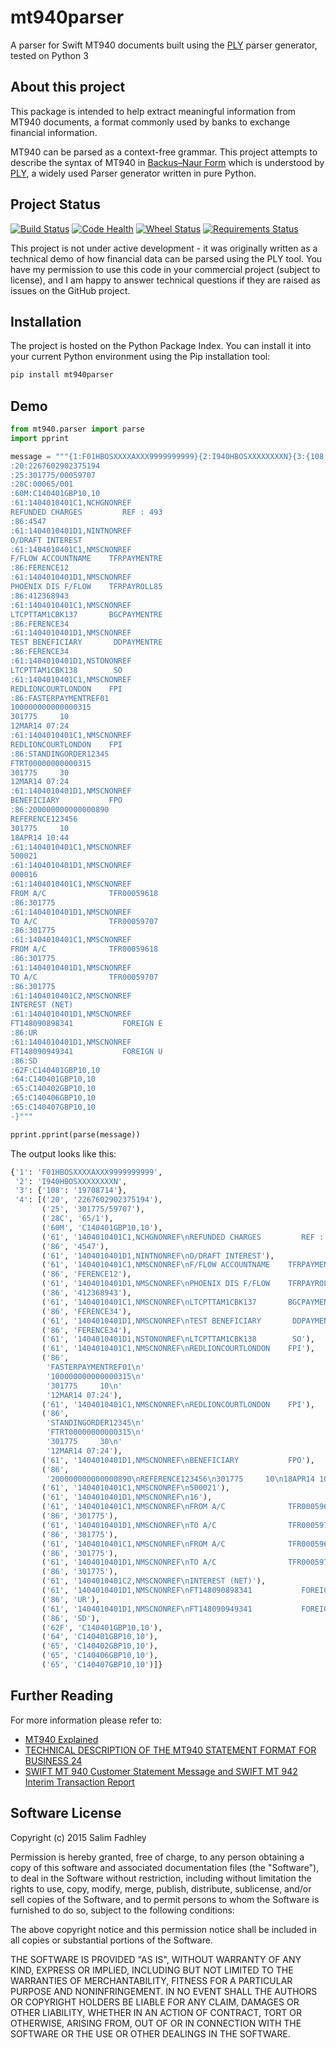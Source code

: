 # mt940parser

A  parser for Swift MT940 documents built using the [PLY](http://www.dabeaz.com/ply/) parser generator, tested on Python 3

## About this project

This package is intended to help extract meaningful information from MT940 documents, a format commonly used by banks to
exchange financial information.

MT940 can be parsed as a context-free grammar. This project attempts to describe the syntax of MT940 in [Backus–Naur Form](http://en.wikipedia.org/wiki/Backus%E2%80%93Naur_Form)
which is understood by [PLY](http://www.dabeaz.com/ply/), a widely used Parser generator written in pure Python.

## Project Status

[![Build Status](https://travis-ci.org/salimfadhley/mt940.svg?branch=master)](https://travis-ci.org/salimfadhley/mt940)
[![Code Health](https://landscape.io/github/salimfadhley/mt940/master/landscape.svg?style=flat)](https://landscape.io/github/salimfadhley/mt940/master)
[![Wheel Status](https://img.shields.io/pypi/wheel/mt940parser.svg)](https://pypi.python.org/pypi/mt940parser/)
[![Requirements Status](https://requires.io/github/salimfadhley/mt940/requirements.svg?branch=master)](https://requires.io/github/salimfadhley/mt940/requirements/?branch=master)

This project is not under active development - it was originally written as a technical demo of how financial data can be
parsed using the PLY tool. You have my permission to use this code in your commercial project (subject to license), and I
am happy to answer technical questions if they are raised as issues on the GitHub project.

## Installation

The project is hosted on the Python Package Index. You can install it into your current Python environment using the Pip
installation tool:

```bash
pip install mt940parser
```

## Demo

```python
from mt940.parser import parse
import pprint

message = """{1:F01HBOSXXXXAXXX9999999999}{2:I940HBOSXXXXXXXXN}{3:{108:0000000019708714}}{4:
:20:2267602902375194
:25:301775/00059707
:28C:00065/001
:60M:C140401GBP10,10
:61:1404010401C1,NCHGNONREF
REFUNDED CHARGES         REF : 493
:86:4547
:61:1404010401D1,NINTNONREF
O/DRAFT INTEREST
:61:1404010401C1,NMSCNONREF
F/FLOW ACCOUNTNAME    TFRPAYMENTRE
:86:FERENCE12
:61:1404010401D1,NMSCNONREF
PHOENIX DIS F/FLOW    TFRPAYROLL85
:86:412368943
:61:1404010401C1,NMSCNONREF
LTCPTTAM1CBK137       BGCPAYMENTRE
:86:FERENCE34
:61:1404010401D1,NMSCNONREF
TEST BENEFICIARY       DDPAYMENTRE
:86:FERENCE34
:61:1404010401D1,NSTONONREF
LTCPTTAM1CBK138        SO
:61:1404010401C1,NMSCNONREF
REDLIONCOURTLONDON    FPI
:86:FASTERPAYMENTREF01
100000000000000315
301775     10
12MAR14 07:24
:61:1404010401C1,NMSCNONREF
REDLIONCOURTLONDON    FPI
:86:STANDINGORDER12345
FTRT00000000000315
301775     30
12MAR14 07:24
:61:1404010401D1,NMSCNONREF
BENEFICIARY           FPO
:86:200000000000000890
REFERENCE123456
301775     10
18APR14 10:44
:61:1404010401C1,NMSCNONREF
500021
:61:1404010401D1,NMSCNONREF
000016
:61:1404010401C1,NMSCNONREF
FROM A/C              TFR00059618
:86:301775
:61:1404010401D1,NMSCNONREF
TO A/C                TFR00059707
:86:301775
:61:1404010401C1,NMSCNONREF
FROM A/C              TFR00059618
:86:301775
:61:1404010401D1,NMSCNONREF
TO A/C                TFR00059707
:86:301775
:61:1404010401C2,NMSCNONREF
INTEREST (NET)
:61:1404010401D1,NMSCNONREF
FT148090898341           FOREIGN E
:86:UR
:61:1404010401D1,NMSCNONREF
FT148090949341           FOREIGN U
:86:SD
:62F:C140401GBP10,10
:64:C140401GBP10,10
:65:C140402GBP10,10
:65:C140406GBP10,10
:65:C140407GBP10,10
-}"""

pprint.pprint(parse(message))
```

The output looks like this:

```python
{'1': 'F01HBOSXXXXAXXX9999999999',
 '2': 'I940HBOSXXXXXXXXN',
 '3': {'108': '19708714'},
 '4': [('20', '2267602902375194'),
       ('25', '301775/59707'),
       ('28C', '65/1'),
       ('60M', 'C140401GBP10,10'),
       ('61', '1404010401C1,NCHGNONREF\nREFUNDED CHARGES         REF : 493'),
       ('86', '4547'),
       ('61', '1404010401D1,NINTNONREF\nO/DRAFT INTEREST'),
       ('61', '1404010401C1,NMSCNONREF\nF/FLOW ACCOUNTNAME    TFRPAYMENTRE'),
       ('86', 'FERENCE12'),
       ('61', '1404010401D1,NMSCNONREF\nPHOENIX DIS F/FLOW    TFRPAYROLL85'),
       ('86', '412368943'),
       ('61', '1404010401C1,NMSCNONREF\nLTCPTTAM1CBK137       BGCPAYMENTRE'),
       ('86', 'FERENCE34'),
       ('61', '1404010401D1,NMSCNONREF\nTEST BENEFICIARY       DDPAYMENTRE'),
       ('86', 'FERENCE34'),
       ('61', '1404010401D1,NSTONONREF\nLTCPTTAM1CBK138        SO'),
       ('61', '1404010401C1,NMSCNONREF\nREDLIONCOURTLONDON    FPI'),
       ('86',
        'FASTERPAYMENTREF01\n'
        '100000000000000315\n'
        '301775     10\n'
        '12MAR14 07:24'),
       ('61', '1404010401C1,NMSCNONREF\nREDLIONCOURTLONDON    FPI'),
       ('86',
        'STANDINGORDER12345\n'
        'FTRT00000000000315\n'
        '301775     30\n'
        '12MAR14 07:24'),
       ('61', '1404010401D1,NMSCNONREF\nBENEFICIARY           FPO'),
       ('86',
        '200000000000000890\nREFERENCE123456\n301775     10\n18APR14 10:44'),
       ('61', '1404010401C1,NMSCNONREF\n500021'),
       ('61', '1404010401D1,NMSCNONREF\n16'),
       ('61', '1404010401C1,NMSCNONREF\nFROM A/C              TFR00059618'),
       ('86', '301775'),
       ('61', '1404010401D1,NMSCNONREF\nTO A/C                TFR00059707'),
       ('86', '301775'),
       ('61', '1404010401C1,NMSCNONREF\nFROM A/C              TFR00059618'),
       ('86', '301775'),
       ('61', '1404010401D1,NMSCNONREF\nTO A/C                TFR00059707'),
       ('86', '301775'),
       ('61', '1404010401C2,NMSCNONREF\nINTEREST (NET)'),
       ('61', '1404010401D1,NMSCNONREF\nFT148090898341           FOREIGN E'),
       ('86', 'UR'),
       ('61', '1404010401D1,NMSCNONREF\nFT148090949341           FOREIGN U'),
       ('86', 'SD'),
       ('62F', 'C140401GBP10,10'),
       ('64', 'C140401GBP10,10'),
       ('65', 'C140402GBP10,10'),
       ('65', 'C140406GBP10,10'),
       ('65', 'C140407GBP10,10')]}
```

## Further Reading

For more information please refer to:

* [MT940 Explained](http://www.scribd.com/doc/4714259/MT940-Bank-Format-Explained#scribd)
* [TECHNICAL DESCRIPTION OF THE MT940
   STATEMENT FORMAT FOR BUSINESS 24](http://www.csas.cz/static_internet/en/Obchodni_informace-Produkty/Prime_bankovnictvi/Spolecne/Prilohy/MT940_B24.pdf)
* [SWIFT MT 940
   Customer Statement Message and
   SWIFT MT 942 Interim
   Transaction Report](http://martin.hinner.info/bankconvert/swift_mt940_942.pdf)
   
## Software License

Copyright (c) 2015 Salim Fadhley

Permission is hereby granted, free of charge, to any person obtaining a copy
of this software and associated documentation files (the "Software"), to deal
in the Software without restriction, including without limitation the rights
to use, copy, modify, merge, publish, distribute, sublicense, and/or sell
copies of the Software, and to permit persons to whom the Software is
furnished to do so, subject to the following conditions:

The above copyright notice and this permission notice shall be included in
all copies or substantial portions of the Software.

THE SOFTWARE IS PROVIDED "AS IS", WITHOUT WARRANTY OF ANY KIND, EXPRESS OR
IMPLIED, INCLUDING BUT NOT LIMITED TO THE WARRANTIES OF MERCHANTABILITY,
FITNESS FOR A PARTICULAR PURPOSE AND NONINFRINGEMENT. IN NO EVENT SHALL THE
AUTHORS OR COPYRIGHT HOLDERS BE LIABLE FOR ANY CLAIM, DAMAGES OR OTHER
LIABILITY, WHETHER IN AN ACTION OF CONTRACT, TORT OR OTHERWISE, ARISING FROM,
OUT OF OR IN CONNECTION WITH THE SOFTWARE OR THE USE OR OTHER DEALINGS IN
THE SOFTWARE.
